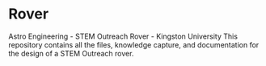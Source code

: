 # Rover
Astro Engineering - STEM Outreach Rover - Kingston University 
This repository contains all the files, knowledge capture, and documentation for the design of a STEM Outreach rover. 
